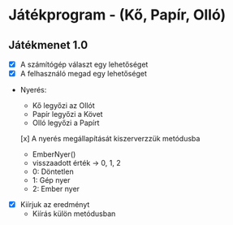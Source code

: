 # Játékprogram - (Kő, Papír, Olló)

## Játékmenet 1.0
- [x] A számítógép választ egy lehetőséget
- [X] A felhasználó megad egy lehetőséget
- Nyerés:
	- Kő legyőzi az Ollót
	- Papír legyőzi a Követ
	- Olló legyőzi a Papírt

	[x] A nyerés megállapítását kiszerverzzük metódusba
	- EmberNyer()
    - visszaadott érték -> 0, 1, 2
    - 0: Döntetlen
    - 1: Gép nyer
    - 2: Ember nyer
- [x] Kiírjuk az eredményt
	- Kiírás külön metódusban

